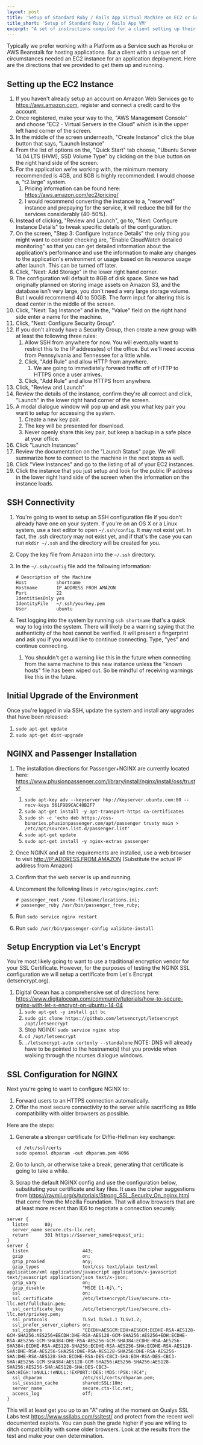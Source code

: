 ```yaml
---
layout: post
title: 'Setup of Standard Ruby / Rails App Virtual Machine on EC2 or Google Cloud'
title_short: 'Setup of Standard Ruby / Rails App VM'
excerpt: "A set of instructions compiled for a client setting up their own virtual machine for hosting a Rails application on Amazon EC2 or Google Cloud."
---
```


Typically we prefer working with a Platform as a Service such as Heroku or AWS
Beanstalk for hosting applications. But a client with a unique set of
circumstances needed an EC2 instance for an application deployment. Here are the
directions that we provided to get them up and running.

## Setting up the EC2 Instance

1.  If you haven't already setup an account on Amazon Web Services go to
    <https://aws.amazon.com>, register and connect a credit card to the account.
1.  Once registered, make your way to the, "AWS Management Console" and choose
    "EC2 - Virtual Servers in the Cloud" which is in the upper left hand corner
    of the screen.
1.  In the middle of the screen underneath, "Create Instance" click the blue
    button that says, "Launch Instance"
1.  From the list of options on the, "Quick Start" tab choose,
    "Ubuntu Server 14.04 LTS (HVM), SSD Volume Type" by clicking on the blue
    button on the right hand side of the screen.
1.  For the application we're working with, the minimum memory recommended is
    4GB, and 8GB is highly recommended. I would choose a, "t2.large" system.
    1.  Pricing information can be found here:
        <https://aws.amazon.com/ec2/pricing/>
    1.  I would recommend converting the instance to a, "reserved" instance and
        prepaying for the service, it will reduce the bill for the services
        considerably (40-50%).
1.  Instead of clicking, "Review and Launch", go to,
    "Next: Configure Instance Details" to tweak specific details of the
    configuration.
1.  On the screen, "Step 3: Configure Instance Details" the only thing you
    might want to consider checking are, "Enable CloudWatch detailed monitoring"
    so that you can get detailed information about the application's performance
    and use the information to make any changes to the application's environment
    or usage based on its resource usage after launch. This can be turned off
    later.
1.  Click, "Next: Add Storage" in the lower right hand corner.
1.  The configuration will default to 8GB of disk space. Since we had originally
    planned on storing image assets on Amazon S3, and the database isn't very
    large, you don't need a very large storage volume. But I would recommend
    40 to 50GiB. The form input for altering this is dead center in the middle
    of the screen.
1.  Click, "Next: Tag Instance" and in the, "Value" field on the right hand side
    enter a name for the machine.
1.  Click, "Next: Configure Security Group".
1.  If you don't already have a Security Group, then create a new group with at
    least the following three rules:
    1.  Allow SSH from anywhere for now. You will eventually want to restrict
        this to the IP address(es) of the office. But we'll need access from
        Pennsylvania and Tennessee for a little while.
    1.  Click, "Add Rule" and allow HTTP from anywhere.
        1.  We are going to immediately forward traffic off of HTTP to HTTPS
            once a user arrives.
    1.  Click, "Add Rule" and allow HTTPS from anywhere.
1.  Click, "Review and Launch"
1.  Review the details of the instance, confirm they're all correct and click,
    "Launch" in the lower right hand corner of the screen.
1.  A modal dialogue window will pop up and ask you what key pair you want to
    setup for accessing the system.
    1.  Create a new key pair.
    1.  The key will be presented for download.
    1.  Never openly share this key pair, but keep a backup in a safe place at
        your office.
1.  Click "Launch Instances"
1.  Review the documentation on the "Launch Status" page. We will summarize how
    to connect to the machine in the next steps as well.
1.  Click "View Instances" and go to the listing of all of your EC2 instances.
1.  Click the instance that you just setup and look for the public IP address
    in the lower right hand side of the screen when the information on the
    instance loads.

## SSH Connectivity

1.  You're going to want to setup an SSH configuration file if you don't already
    have one on your system. If you're on an OS X or a Linux system, use a text
    editor to open ```~/.ssh/config```. It may not exist yet. In fact, the .ssh
    directory may not exist yet, and if that's the case you can run
    ```mkdir ~/.ssh``` and the directory will be created for you.
1.  Copy the key file from Amazon into the ```~/.ssh``` directory.
1.  In the ```~/.ssh/config``` file add the following information:

        # Description of the Machine
        Host           shortname
        Hostname       IP ADDRESS FROM AMAZON
        Port           22
        IdentitiesOnly yes
        IdentityFile   ~/.ssh/yourkey.pem
        User           ubuntu

1.  Test logging into the system by running ```ssh shortname``` that's a quick
    way to log into the system. There will likely be a warning saying that the
    authenticity of the host cannot be verified. It will present a fingerprint
    and ask you if you would like to continue connecting. Type, "yes" and
    continue connecting.
    1.  You shouldn't get a warning like this in the future when connecting from
        the same machine to this new instance unless the "known hosts" file has
        been wiped out. So be mindful of receiving warnings like this in the
        future.

## Initial Upgrade of the Environment

Once you're logged in via SSH, update the system and install any upgrades
that have been released:

1.  ```sudo apt-get update```
1.  ```sudo apt-get dist-upgrade```

## NGINX and Passenger Installation

1.  The installation directions for Passenger+NGINX are currently located here:
    <https://www.phusionpassenger.com/library/install/nginx/install/oss/trusty/>
    1.  ```sudo apt-key adv --keyserver hkp://keyserver.ubuntu.com:80 --recv-keys 561F9B9CAC40B2F7```
    1.  ```sudo apt-get install -y apt-transport-https ca-certificates```
    1.  ```sudo sh -c 'echo deb https://oss-binaries.phusionpassenger.com/apt/passenger trusty main > /etc/apt/sources.list.d/passenger.list'```
    1.  ```sudo apt-get update```
    1.  ```sudo apt-get install -y nginx-extras passenger```
1.  Once NGINX and all the requirements are installed, use a web browser to
    visit http://IP.ADDRESS.FROM.AMAZON (Substitute the actual IP address
    from Amazon)
1.  Confirm that the web server is up and running.
1.  Uncomment the following lines in ```/etc/nginx/nginx.conf```:

        # passenger_root /some-filename/locations.ini;
        # passenger_ruby /usr/bin/passenger_free_ruby;

1.  Run ```sudo service nginx restart```
1.  Run ```sudo /usr/bin/passenger-config validate-install```

## Setup Encryption via Let's Encrypt

You're most likely going to want to use a traditional encryption vendor for your
SSL Certificate. However, for the purposes of testing the NGINX SSL
configuration we will setup a certificate from Let's Encrypt (letsencrypt.org).

1.  Digital Ocean has a comprehensive set of directions here:
    <https://www.digitalocean.com/community/tutorials/how-to-secure-nginx-with-let-s-encrypt-on-ubuntu-14-04>
    1.  ```sudo apt-get -y install git bc```
    1.  ```sudo git clone https://github.com/letsencrypt/letsencrypt /opt/letsencrypt```
    1.  Stop NGINX: ```sudo service nginx stop```
    1.  ```cd /opt/letsencrypt```
    1.  ```./letsencrypt-auto certonly --standalone```
        NOTE: DNS will already have to be pointed to the hostname(s) that you
        provide when walking through the ncurses dialogue windows.

## SSL Configuration for NGINX

Next you're going to want to configure NGINX to:

1.  Forward users to an HTTPS connection automatically.
1.  Offer the most secure connectivity to the server while sacrificing as little
    compatibility with older browsers as possible.

Here are the steps:

1.  Generate a stronger certificate for Diffie-Hellman key exchange:

        cd /etc/ssl/certs
        sudo openssl dhparam -out dhparam.pem 4096

1.  Go to lunch, or otherwise take a break, generating that certificate is going
    to take a while.
1.  Scrap the default NGINX config and use the configuration below, substituting
    your certificate and kay files. It uses the cipher suggestions
    from <https://raymii.org/s/tutorials/Strong_SSL_Security_On_nginx.html> that
    come from the Mozilla Foundation. That will allow browsers that are at least
    more recent than IE6 to negotiate a connection securely.

~~~
server {
  listen      80;
  server_name secure.cts-llc.net;
  return      301 https://$server_name$request_uri;
}
server {
  listen                    443;
  gzip                      on;
  gzip_proxied              any;
  gzip_types                text/css text/plain text/xml application/xml application/javascript application/x-javascript text/javascript application/json text/x-json;
  gzip_vary                 on;
  gzip_disable              "MSIE [1-6]\.";
  ssl                       on;
  ssl_certificate           /etc/letsencrypt/live/secure.cts-llc.net/fullchain.pem;
  ssl_certificate_key       /etc/letsencrypt/live/secure.cts-llc.net/privkey.pem;
  ssl_protocols             TLSv1 TLSv1.1 TLSv1.2;
  ssl_prefer_server_ciphers on;
  ssl_ciphers               "EECDH+AESGCM:EDH+AESGCM:ECDHE-RSA-AES128-GCM-SHA256:AES256+EECDH:DHE-RSA-AES128-GCM-SHA256:AES256+EDH:ECDHE-RSA-AES256-GCM-SHA384:DHE-RSA-AES256-GCM-SHA384:ECDHE-RSA-AES256-SHA384:ECDHE-RSA-AES128-SHA256:ECDHE-RSA-AES256-SHA:ECDHE-RSA-AES128-SHA:DHE-RSA-AES256-SHA256:DHE-RSA-AES128-SHA256:DHE-RSA-AES256-SHA:DHE-RSA-AES128-SHA:ECDHE-RSA-DES-CBC3-SHA:EDH-RSA-DES-CBC3-SHA:AES256-GCM-SHA384:AES128-GCM-SHA256:AES256-SHA256:AES128-SHA256:AES256-SHA:AES128-SHA:DES-CBC3-SHA:HIGH:!aNULL:!eNULL:!EXPORT:!DES:!MD5:!PSK:!RC4";
  ssl_dhparam               /etc/ssl/certs/dhparam.pem;
  ssl_session_cache         shared:SSL:10m;
  server_name               secure.cts-llc.net;
  access_log                off;
}
~~~

This will at least get you up to an "A" rating at the moment on Qualys SSL Labs
test <https://www.ssllabs.com/ssltest/> and protect from the recent well
documented exploits. You can push the grade higher if you are willing to ditch
compatibility with some older browsers. Look at the results from the test and
make your own determination.
